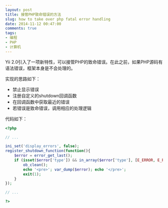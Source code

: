 ```yaml
---
layout: post
title: 接管PHP致命错误的方法
slug: how to take over php fatal error handling
date: 2014-11-12 00:47:00
comments: true
tags:
- 编程
- PHP
- 计算机
---
```


Yii 2.0引入了一项新特性，可以接管PHP的致命错误。在此之前，如果PHP源码有语法错误，框架本身是不会处理的。

实现的思路如下：

- 禁止显示错误
- 注册自定义的shutdown回调函数
- 在回调函数中获取最近的错误
- 若错误是致命错误，调用相应的处理逻辑

代码如下：

```php
<?php

// ...

ini_set('display_errors', false);
register_shutdown_function(function(){
    $error = error_get_last();
    if (isset($error['type']) && in_array($error['type'], [E_ERROR, E_PARSE, E_CORE_ERROR, E_CORE_WARNING, E_COMPILE_ERROR, E_COMPILE_WARNING])) {
        ob_clean();
        echo '<pre>'; var_dump($error); echo '</pre>';
        exit(1);
    }
});

// ...

?>
```
